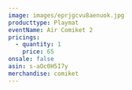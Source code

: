 ```yaml
---
image: images/eprjgcvu8aenuok.jpg
producttype: Playmat
eventName: Air Comiket 2
pricings:
  - quantity: 1
    price: 65
onsale: false
asin: s-aOc0H5I7y
merchandise: comiket
---
```

